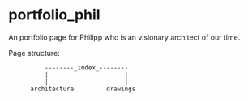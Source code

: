 # portfolio_phil
An portfolio page for Philipp who is an visionary architect of our time.

Page structure:

              --------_index_--------
              |                     |
              |                     |
          architecture         drawings